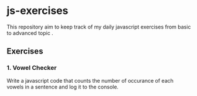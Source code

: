 # js-exercises
 This repository aim to keep track of my daily javascript exercises  from basic to advanced topic .

## Exercises

### 1. Vowel Checker
Write a javascript code that counts the number of occurance of each vowels in a sentence and log it to the console.